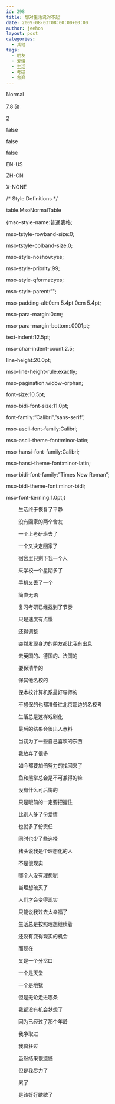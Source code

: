 ```yaml
---
id: 298
title: 想对生活说对不起
date: 2009-08-03T08:00:00+00:00
author: jeehon
layout: post
categories:
  - 其他
tags:
  - 朋友
  - 爱情
  - 生活
  - 考研
  - 舍弃
---
```

<!--[if gte mso 9]>-->

Normal
    


7.8 磅
    

    
2

false
    
false
    
false

EN-US
    
ZH-CN
    
X-NONE

<!--[if gte mso 9]>-->

<!--[if gte mso 10]>-->

/\* Style Definitions \*/
   
table.MsoNormalTable
	  
{mso-style-name:普通表格;
	  
mso-tstyle-rowband-size:0;
	  
mso-tstyle-colband-size:0;
	  
mso-style-noshow:yes;
	  
mso-style-priority:99;
	  
mso-style-qformat:yes;
	  
mso-style-parent:&#8221;";
	  
mso-padding-alt:0cm 5.4pt 0cm 5.4pt;
	  
mso-para-margin:0cm;
	  
mso-para-margin-bottom:.0001pt;
	  
text-indent:12.5pt;
	  
mso-char-indent-count:2.5;
	  
line-height:20.0pt;
	  
mso-line-height-rule:exactly;
	  
mso-pagination:widow-orphan;
	  
font-size:10.5pt;
	  
mso-bidi-font-size:11.0pt;
	  
font-family:&#8221;Calibri&#8221;,&#8221;sans-serif&#8221;;
	  
mso-ascii-font-family:Calibri;
	  
mso-ascii-theme-font:minor-latin;
	  
mso-hansi-font-family:Calibri;
	  
mso-hansi-theme-font:minor-latin;
	  
mso-bidi-font-family:&#8221;Times New Roman&#8221;;
	  
mso-bidi-theme-font:minor-bidi;
	  
mso-font-kerning:1.0pt;}

<p class="MsoNormal" style="text-indent: 25pt">
  <span style="font-size: 10pt;font-family: 宋体">生活终于恢复了平静</span><span style="font-size: 10pt" lang="EN-US"></span>
</p>

<p class="MsoNormal" style="text-indent: 25pt">
  <span style="font-size: 10pt;font-family: 宋体">没有回家的两个舍友</span><span style="font-size: 10pt" lang="EN-US"></span>
</p>

<p class="MsoNormal" style="text-indent: 25pt">
  <span style="font-size: 10pt;font-family: 宋体">一个上考研班去了</span><span style="font-size: 10pt" lang="EN-US"></span>
</p>

<p class="MsoNormal" style="text-indent: 25pt">
  <span style="font-size: 10pt;font-family: 宋体">一个又决定回家了</span><span style="font-size: 10pt" lang="EN-US"></span>
</p>

<p class="MsoNormal" style="text-indent: 25pt">
  <span style="font-size: 10pt;font-family: 宋体">宿舍里只剩下我一个人</span><span style="font-size: 10pt" lang="EN-US"></span>
</p>

<p class="MsoNormal" style="text-indent: 25pt">
  <span style="font-size: 10pt;font-family: 宋体">来学校一个星期多了</span><span style="font-size: 10pt" lang="EN-US"></span>
</p>

<p class="MsoNormal" style="text-indent: 25pt">
  <span style="font-size: 10pt;font-family: 宋体">手机又丢了一个</span><span style="font-size: 10pt" lang="EN-US"></span>
</p>

<p class="MsoNormal" style="text-indent: 25pt">
  <span style="font-size: 10pt;font-family: 宋体">简直无语</span><span style="font-size: 10pt" lang="EN-US"></span>
</p>

<p class="MsoNormal" style="text-indent: 25pt">
  <span style="font-size: 10pt;font-family: 宋体">复习考研已经找到了节奏</span><span style="font-size: 10pt" lang="EN-US"></span>
</p>

<p class="MsoNormal" style="text-indent: 25pt">
  <span style="font-size: 10pt;font-family: 宋体">只是速度有点慢</span><span style="font-size: 10pt" lang="EN-US"></span>
</p>

<p class="MsoNormal" style="text-indent: 25pt">
  <span style="font-size: 10pt;font-family: 宋体">还得调整</span><span style="font-size: 10pt" lang="EN-US"></span>
</p>

<p class="MsoNormal" style="text-indent: 25pt">
  <span style="font-size: 10pt;font-family: 宋体">突然发现身边的朋友都比我有出息</span><span style="font-size: 10pt" lang="EN-US"></span>
</p>

<p class="MsoNormal" style="text-indent: 25pt">
  <span style="font-size: 10pt;font-family: 宋体">去英国的、德国的、法国的</span><span style="font-size: 10pt" lang="EN-US"></span>
</p>

<p class="MsoNormal" style="text-indent: 25pt">
  <span style="font-size: 10pt;font-family: 宋体">要保清华的</span><span style="font-size: 10pt" lang="EN-US"></span>
</p>

<p class="MsoNormal" style="text-indent: 25pt">
  <span style="font-size: 10pt;font-family: 宋体">保其他名校的</span><span style="font-size: 10pt" lang="EN-US"></span>
</p>

<p class="MsoNormal" style="text-indent: 25pt">
  <span style="font-size: 10pt;font-family: 宋体">保本校计算机系最好导师的</span><span style="font-size: 10pt" lang="EN-US"></span>
</p>

<p class="MsoNormal" style="text-indent: 25pt">
  <span style="font-size: 10pt;font-family: 宋体">不想保的也都准备往北京那边的名校考</span><span style="font-size: 10pt" lang="EN-US"></span>
</p>

<p class="MsoNormal" style="text-indent: 25pt">
  <span style="font-size: 10pt;font-family: 宋体">生活总是这样戏剧化</span><span style="font-size: 10pt" lang="EN-US"></span>
</p>

<p class="MsoNormal" style="text-indent: 25pt">
  <span style="font-size: 10pt;font-family: 宋体">最后的结果会很出人意料</span><span style="font-size: 10pt" lang="EN-US"></span>
</p>

<p class="MsoNormal" style="text-indent: 25pt">
  <span style="font-size: 10pt;font-family: 宋体">当初为了一些自己喜欢的东西</span><span style="font-size: 10pt" lang="EN-US"></span>
</p>

<p class="MsoNormal" style="text-indent: 25pt">
  <span style="font-size: 10pt;font-family: 宋体">我放弃了很多</span><span style="font-size: 10pt" lang="EN-US"></span>
</p>

<p class="MsoNormal" style="text-indent: 25pt">
  <span style="font-size: 10pt;font-family: 宋体">如今都要加倍努力的找回来了</span><span style="font-size: 10pt" lang="EN-US"></span>
</p>

<p class="MsoNormal" style="text-indent: 25pt">
  <span style="font-size: 10pt;font-family: 宋体">鱼和熊掌总会是不可兼得的嘛</span><span style="font-size: 10pt" lang="EN-US"></span>
</p>

<p class="MsoNormal" style="text-indent: 25pt">
  <span style="font-size: 10pt;font-family: 宋体">没有什么可后悔的</span><span style="font-size: 10pt" lang="EN-US"></span>
</p>

<p class="MsoNormal" style="text-indent: 25pt">
  <span style="font-size: 10pt;font-family: 宋体">只是眼前的一定要把握住</span><span style="font-size: 10pt" lang="EN-US"></span>
</p>

<p class="MsoNormal" style="text-indent: 25pt">
  <span style="font-size: 10pt;font-family: 宋体">比别人多了份爱情</span><span style="font-size: 10pt" lang="EN-US"></span>
</p>

<p class="MsoNormal" style="text-indent: 25pt">
  <span style="font-size: 10pt;font-family: 宋体">也就多了份责任</span><span style="font-size: 10pt" lang="EN-US"></span>
</p>

<p class="MsoNormal" style="text-indent: 25pt">
  <span style="font-size: 10pt;font-family: 宋体">同时也少了些选择</span><span style="font-size: 10pt" lang="EN-US"></span>
</p>

<p class="MsoNormal" style="text-indent: 25pt">
  <span style="font-size: 10pt;font-family: 宋体">猪头说我是个理想化的人</span><span style="font-size: 10pt" lang="EN-US"></span>
</p>

<p class="MsoNormal" style="text-indent: 25pt">
  <span style="font-size: 10pt;font-family: 宋体">不是很现实</span><span style="font-size: 10pt" lang="EN-US"></span>
</p>

<p class="MsoNormal" style="text-indent: 25pt">
  <span style="font-size: 10pt;font-family: 宋体">哪个人没有理想呢</span><span style="font-size: 10pt" lang="EN-US"></span>
</p>

<p class="MsoNormal" style="text-indent: 25pt">
  <span style="font-size: 10pt;font-family: 宋体">当理想破灭了</span><span style="font-size: 10pt" lang="EN-US"></span>
</p>

<p class="MsoNormal" style="text-indent: 25pt">
  <span style="font-size: 10pt;font-family: 宋体">人们才会变得现实</span><span style="font-size: 10pt" lang="EN-US"></span>
</p>

<p class="MsoNormal" style="text-indent: 25pt">
  <span style="font-size: 10pt;font-family: 宋体">只能说我过去太幸福了</span><span style="font-size: 10pt" lang="EN-US"></span>
</p>

<p class="MsoNormal" style="text-indent: 25pt">
  <span style="font-size: 10pt;font-family: 宋体">生活总是按照理想继续着</span><span style="font-size: 10pt" lang="EN-US"></span>
</p>

<p class="MsoNormal" style="text-indent: 25pt">
  <span style="font-size: 10pt;font-family: 宋体">还没有变得现实的机会</span><span style="font-size: 10pt" lang="EN-US"></span>
</p>

<p class="MsoNormal" style="text-indent: 25pt">
  <span style="font-size: 10pt;font-family: 宋体">而现在</span><span style="font-size: 10pt" lang="EN-US"></span>
</p>

<p class="MsoNormal" style="text-indent: 25pt">
  <span style="font-size: 10pt;font-family: 宋体">又是一个分岔口</span><span style="font-size: 10pt" lang="EN-US"></span>
</p>

<p class="MsoNormal" style="text-indent: 25pt">
  <span style="font-size: 10pt;font-family: 宋体">一个是天堂</span><span style="font-size: 10pt" lang="EN-US"></span>
</p>

<p class="MsoNormal" style="text-indent: 25pt">
  <span style="font-size: 10pt;font-family: 宋体">一个是地狱</span><span style="font-size: 10pt" lang="EN-US"></span>
</p>

<p class="MsoNormal" style="text-indent: 25pt">
  <span style="font-size: 10pt;font-family: 宋体">但是无论走进哪条</span><span style="font-size: 10pt" lang="EN-US"></span>
</p>

<p class="MsoNormal" style="text-indent: 25pt">
  <span style="font-size: 10pt;font-family: 宋体">我都没有机会梦想了</span><span style="font-size: 10pt" lang="EN-US"></span>
</p>

<p class="MsoNormal" style="text-indent: 25pt">
  <span style="font-size: 10pt;font-family: 宋体">因为已经过了那个年龄</span><span style="font-size: 10pt" lang="EN-US"></span>
</p>

<p class="MsoNormal" style="text-indent: 25pt">
  <span style="font-size: 10pt;font-family: 宋体">我争取过</span><span style="font-size: 10pt" lang="EN-US"></span>
</p>

<p class="MsoNormal" style="text-indent: 25pt">
  <span style="font-size: 10pt;font-family: 宋体">我疯狂过</span><span style="font-size: 10pt" lang="EN-US"></span>
</p>

<p class="MsoNormal" style="text-indent: 25pt">
  <span style="font-size: 10pt;font-family: 宋体">虽然结果很遗憾</span><span style="font-size: 10pt" lang="EN-US"></span>
</p>

<p class="MsoNormal" style="text-indent: 25pt">
  <span style="font-size: 10pt;font-family: 宋体">但是我尽力了</span><span style="font-size: 10pt" lang="EN-US"></span>
</p>

<p class="MsoNormal" style="text-indent: 25pt">
  <span style="font-size: 10pt;font-family: 宋体">累了</span><span style="font-size: 10pt" lang="EN-US"></span>
</p>

<p class="MsoNormal" style="text-indent: 25pt">
  <span style="font-size: 10pt;font-family: 宋体">是该好好歇歇了</span><span style="font-size: 10pt" lang="EN-US"></span>
</p>
